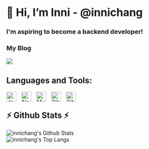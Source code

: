 # 👋 Hi, I’m Inni - @innichang

### I'm aspiring to become a backend developer!

### My Blog

<a href="https://medium.com/@inni.chang95"><img src="https://img.shields.io/badge/Medium-000000?style=for-the-badge&logo=Medium&logoColor=white"></a>


## Languages and Tools:

<img align="left" alt="JavaScript" width="26px" src="https://cdn.jsdelivr.net/gh/devicons/devicon/icons/javascript/javascript-original.svg" style="padding-right:10px;" />
<img align="left" alt="Node.js" width="26px" src="https://cdn.jsdelivr.net/gh/devicons/devicon/icons/nodejs/nodejs-original.svg" style="padding-right:10px;" />
<img align="left" alt="MySQL" width="26px" src="https://cdn.jsdelivr.net/gh/devicons/devicon/icons/mysql/mysql-original.svg" style="padding-right:10px;" />
<img align="left" alt="Git" width="26px" src="https://cdn.jsdelivr.net/gh/devicons/devicon/icons/git/git-original.svg" style="padding-right:10px;" />
<img align="left" alt="GitHub" width="26px" src="https://user-images.githubusercontent.com/3369400/139448065-39a229ba-4b06-434b-bc67-616e2ed80c8f.png" style="padding-right:10px;" />
<br/>


## :zap: Github Stats :zap:

  <img align="center" alt="innichang's Github Stats" src="https://github-readme-stats-innichang.vercel.app/api?username=innichang&show_icons=true&theme=transparent" />
  <div>
    <img align="center" alt="innichang's Top Langs" src="https://github-readme-stats-innichang.vercel.app/api/top-langs/?username=innichang&layout=compact" />
  </div>

